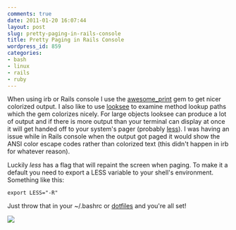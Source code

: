 ```yaml
---
comments: true
date: 2011-01-20 16:07:44
layout: post
slug: pretty-paging-in-rails-console
title: Pretty Paging in Rails Console
wordpress_id: 859
categories:
- bash
- linux
- rails
- ruby
---
```


When using irb or Rails console I use the [awesome_print](https://github.com/michaeldv/awesome_print) gem to get nicer colorized output. I also like to use [looksee](https://github.com/oggy/looksee) to examine method lookup paths which the gem colorizes nicely. For large objects looksee can produce a lot of output and if there is more output than your terminal can display at once it will get handed off to your system's pager (probably [less](http://en.wikipedia.org/wiki/Less_(Unix))). I was having an issue while in Rails console when the output got paged it would show the ANSI color escape codes rather than colorized text (this didn't happen in irb for whatever reason).

Luckily _less_ has a flag that will repaint the screen when paging. To make it a default you need to export a LESS variable to your shell's environment. Something like this:

    
    export LESS="-R"


Just throw that in your ~/.bashrc or [dotfiles](https://github.com/anveo/dotfiles/commit/db1f89cd9b8e50525bca3901bcf7f121cab41ce8#L0R3) and you're all set!

![](http://jetpackweb.com/blog/wp-content/uploads/2011/01/Screenshot-Terminal-1024x550.png)
